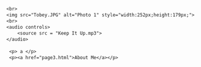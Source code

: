 
<html>
<head>
    <title>My Website Title</title>
</head>
<body>
    
    
    <br>
    <img src="Tobey.JPG" alt="Photo 1" style="width:252px;height:179px;">
    <br>
    <audio controls>
        <source src = "Keep It Up.mp3">
    </audio>

     <p> a </p>
     <p><a href="page3.html">About Me</a></p>
    
</body>
</html>

